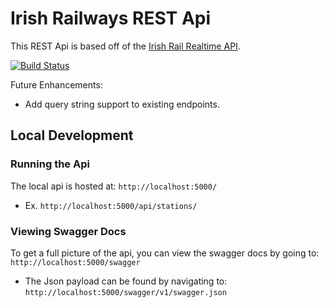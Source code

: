 # Irish Railways REST Api

This REST Api is based off of the [Irish Rail Realtime API](http://api.irishrail.ie/realtime).

[![Build Status](https://dev.azure.com/johnshrader/irish-railways-api/_apis/build/status/jpshrader.irish-railways-api?branchName=main)](https://dev.azure.com/johnshrader/irish-railways-api/_build/latest?definitionId=1&branchName=main)

Future Enhancements:

* Add query string support to existing endpoints.

## Local Development

### Running the Api

The local api is hosted at: `http://localhost:5000/`

* Ex. `http://localhost:5000/api/stations/`

### Viewing Swagger Docs

To get a full picture of the api, you can view the swagger docs by going to: `http://localhost:5000/swagger`

* The Json payload can be found by navigating to: `http://localhost:5000/swagger/v1/swagger.json`
